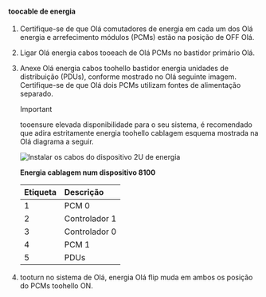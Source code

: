 <!--author=alkohli last changed: 9/16/15-->

#### <a name="toocable-for-power"></a>toocable de energia
1. Certifique-se de que Olá comutadores de energia em cada um dos Olá energia e arrefecimento módulos (PCMs) estão na posição de OFF Olá.
2. Ligar Olá energia cabos tooeach de Olá PCMs no bastidor primário Olá.
3. Anexe Olá energia cabos toohello bastidor energia unidades de distribuição (PDUs), conforme mostrado no Olá seguinte imagem. Certifique-se de que Olá dois PCMs utilizam fontes de alimentação separado.
   
   > [!IMPORTANT]
   > tooensure elevada disponibilidade para o seu sistema, é recomendado que adira estritamente energia toohello cablagem esquema mostrada na Olá diagrama a seguir. 
   > 
   > 
   
    ![Instalar os cabos do dispositivo 2U de energia](./media/storsimple-cable-8100-for-power/HCSCableYour2UDeviceforPower.png)
   
    **Energia cablagem num dispositivo 8100**
   
   | Etiqueta | Descrição |
   |:--- |:--- |
   | 1 |PCM 0 |
   | 2 |Controlador 1 |
   | 3 |Controlador 0 |
   | 4 |PCM 1 |
   | 5 |PDUs |
4. tooturn no sistema de Olá, energia Olá flip muda em ambos os posição do PCMs toohello ON.

